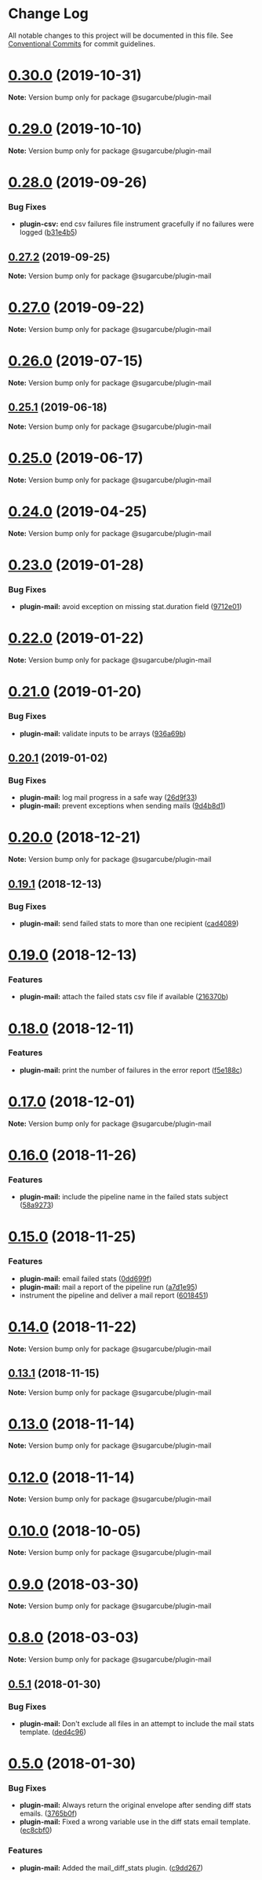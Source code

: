 # Change Log

All notable changes to this project will be documented in this file.
See [Conventional Commits](https://conventionalcommits.org) for commit guidelines.

# [0.30.0](https://github.com/critocrito/sugarcube/tree/master/packages/plugin-mail/compare/v0.29.0...v0.30.0) (2019-10-31)

**Note:** Version bump only for package @sugarcube/plugin-mail





# [0.29.0](https://github.com/critocrito/sugarcube/tree/master/packages/plugin-mail/compare/v0.28.1...v0.29.0) (2019-10-10)

**Note:** Version bump only for package @sugarcube/plugin-mail





# [0.28.0](https://github.com/critocrito/sugarcube/tree/master/packages/plugin-mail/compare/v0.27.2...v0.28.0) (2019-09-26)


### Bug Fixes

* **plugin-csv:** end csv failures file instrument gracefully if no failures were logged ([b31e4b5](https://github.com/critocrito/sugarcube/tree/master/packages/plugin-mail/commit/b31e4b5))





## [0.27.2](https://github.com/critocrito/sugarcube/tree/master/packages/plugin-mail/compare/v0.27.1...v0.27.2) (2019-09-25)

**Note:** Version bump only for package @sugarcube/plugin-mail





# [0.27.0](https://github.com/critocrito/sugarcube/tree/master/packages/plugin-mail/compare/v0.26.1...v0.27.0) (2019-09-22)

**Note:** Version bump only for package @sugarcube/plugin-mail





# [0.26.0](https://github.com/critocrito/sugarcube/tree/master/packages/plugin-mail/compare/v0.25.1...v0.26.0) (2019-07-15)

**Note:** Version bump only for package @sugarcube/plugin-mail





## [0.25.1](https://github.com/critocrito/sugarcube/tree/master/packages/plugin-mail/compare/v0.25.0...v0.25.1) (2019-06-18)

**Note:** Version bump only for package @sugarcube/plugin-mail





# [0.25.0](https://github.com/critocrito/sugarcube/tree/master/packages/plugin-mail/compare/v0.24.0...v0.25.0) (2019-06-17)

**Note:** Version bump only for package @sugarcube/plugin-mail





# [0.24.0](https://github.com/critocrito/sugarcube/tree/master/packages/plugin-mail/compare/v0.23.0...v0.24.0) (2019-04-25)

**Note:** Version bump only for package @sugarcube/plugin-mail





# [0.23.0](https://github.com/critocrito/sugarcube/tree/master/packages/plugin-mail/compare/v0.22.0...v0.23.0) (2019-01-28)


### Bug Fixes

* **plugin-mail:** avoid exception on missing stat.duration field ([9712e01](https://github.com/critocrito/sugarcube/tree/master/packages/plugin-mail/commit/9712e01))





# [0.22.0](https://github.com/critocrito/sugarcube/tree/master/packages/plugin-mail/compare/v0.21.0...v0.22.0) (2019-01-22)

**Note:** Version bump only for package @sugarcube/plugin-mail





# [0.21.0](https://github.com/critocrito/sugarcube/tree/master/packages/plugin-mail/compare/v0.20.1...v0.21.0) (2019-01-20)


### Bug Fixes

* **plugin-mail:** validate inputs to be arrays ([936a69b](https://github.com/critocrito/sugarcube/tree/master/packages/plugin-mail/commit/936a69b))





## [0.20.1](https://github.com/critocrito/sugarcube/tree/master/packages/plugin-mail/compare/v0.20.0...v0.20.1) (2019-01-02)


### Bug Fixes

* **plugin-mail:** log mail progress in a safe way ([26d9f33](https://github.com/critocrito/sugarcube/tree/master/packages/plugin-mail/commit/26d9f33))
* **plugin-mail:** prevent exceptions when sending mails ([9d4b8d1](https://github.com/critocrito/sugarcube/tree/master/packages/plugin-mail/commit/9d4b8d1))





# [0.20.0](https://github.com/critocrito/sugarcube/tree/master/packages/plugin-mail/compare/v0.19.3...v0.20.0) (2018-12-21)

**Note:** Version bump only for package @sugarcube/plugin-mail





## [0.19.1](https://github.com/critocrito/sugarcube/tree/master/packages/plugin-mail/compare/v0.19.0...v0.19.1) (2018-12-13)


### Bug Fixes

* **plugin-mail:** send failed stats to more than one recipient ([cad4089](https://github.com/critocrito/sugarcube/tree/master/packages/plugin-mail/commit/cad4089))





# [0.19.0](https://github.com/critocrito/sugarcube/tree/master/packages/plugin-mail/compare/v0.18.0...v0.19.0) (2018-12-13)


### Features

* **plugin-mail:** attach the failed stats csv file if available ([216370b](https://github.com/critocrito/sugarcube/tree/master/packages/plugin-mail/commit/216370b))





# [0.18.0](https://github.com/critocrito/sugarcube/tree/master/packages/plugin-mail/compare/v0.17.0...v0.18.0) (2018-12-11)


### Features

* **plugin-mail:** print the number of failures in the error report ([f5e188c](https://github.com/critocrito/sugarcube/tree/master/packages/plugin-mail/commit/f5e188c))





# [0.17.0](https://github.com/critocrito/sugarcube/tree/master/packages/plugin-mail/compare/v0.16.0...v0.17.0) (2018-12-01)

**Note:** Version bump only for package @sugarcube/plugin-mail





# [0.16.0](https://github.com/critocrito/sugarcube/tree/master/packages/plugin-mail/compare/v0.15.0...v0.16.0) (2018-11-26)


### Features

* **plugin-mail:** include the pipeline name in the failed stats subject ([58a9273](https://github.com/critocrito/sugarcube/tree/master/packages/plugin-mail/commit/58a9273))





# [0.15.0](https://github.com/critocrito/sugarcube/tree/master/packages/plugin-mail/compare/v0.14.0...v0.15.0) (2018-11-25)


### Features

* **plugin-mail:** email failed stats ([0dd699f](https://github.com/critocrito/sugarcube/tree/master/packages/plugin-mail/commit/0dd699f))
* **plugin-mail:** mail a report of the pipeline run ([a7d1e95](https://github.com/critocrito/sugarcube/tree/master/packages/plugin-mail/commit/a7d1e95))
* instrument the pipeline and deliver a mail report ([6018451](https://github.com/critocrito/sugarcube/tree/master/packages/plugin-mail/commit/6018451))





# [0.14.0](https://github.com/critocrito/sugarcube/tree/master/packages/plugin-mail/compare/v0.13.2...v0.14.0) (2018-11-22)

**Note:** Version bump only for package @sugarcube/plugin-mail





## [0.13.1](https://github.com/critocrito/sugarcube/tree/master/packages/plugin-mail/compare/v0.13.0...v0.13.1) (2018-11-15)

**Note:** Version bump only for package @sugarcube/plugin-mail





# [0.13.0](https://github.com/critocrito/sugarcube/tree/master/packages/plugin-mail/compare/v0.12.0...v0.13.0) (2018-11-14)

**Note:** Version bump only for package @sugarcube/plugin-mail





# [0.12.0](https://github.com/critocrito/sugarcube/tree/master/packages/plugin-mail/compare/v0.11.0...v0.12.0) (2018-11-14)

**Note:** Version bump only for package @sugarcube/plugin-mail





# [0.10.0](https://github.com/critocrito/sugarcube/tree/master/packages/plugin-mail/compare/v0.9.0...v0.10.0) (2018-10-05)

**Note:** Version bump only for package @sugarcube/plugin-mail





<a name="0.9.0"></a>
# [0.9.0](https://github.com/critocrito/sugarcube/tree/master/packages/plugin-mail/compare/v0.8.0...v0.9.0) (2018-03-30)




**Note:** Version bump only for package @sugarcube/plugin-mail

<a name="0.8.0"></a>
# [0.8.0](https://github.com/critocrito/sugarcube/tree/master/packages/plugin-mail/compare/v0.7.0...v0.8.0) (2018-03-03)




**Note:** Version bump only for package @sugarcube/plugin-mail

<a name="0.5.1"></a>
## [0.5.1](https://github.com/critocrito/sugarcube/tree/master/packages/plugin-mail/compare/v0.5.0...v0.5.1) (2018-01-30)


### Bug Fixes

* **plugin-mail:** Don't exclude all files in an attempt to include the mail stats template. ([ded4c96](https://github.com/critocrito/sugarcube/tree/master/packages/plugin-mail/commit/ded4c96))




<a name="0.5.0"></a>
# [0.5.0](https://github.com/critocrito/sugarcube/tree/master/packages/plugin-mail/compare/v0.4.0...v0.5.0) (2018-01-30)


### Bug Fixes

* **plugin-mail:** Always return the original envelope after sending diff stats emails. ([3765b0f](https://github.com/critocrito/sugarcube/tree/master/packages/plugin-mail/commit/3765b0f))
* **plugin-mail:** Fixed a wrong variable use in the diff stats email template. ([ec8cbf0](https://github.com/critocrito/sugarcube/tree/master/packages/plugin-mail/commit/ec8cbf0))


### Features

* **plugin-mail:** Added the mail_diff_stats plugin. ([c9dd267](https://github.com/critocrito/sugarcube/tree/master/packages/plugin-mail/commit/c9dd267))
